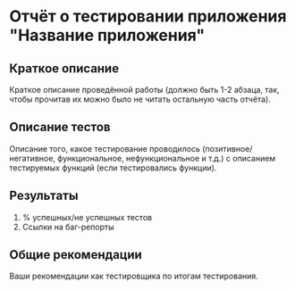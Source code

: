 # Отчёт о тестировании приложения "Название приложения"

## Краткое описание
Краткое описание проведённой работы (должно быть 1-2 абзаца, так, чтобы прочитав их можно было не читать остальную часть отчёта).

## Описание тестов
Описание того, какое тестирование проводилось (позитивное/негативное, функциональное, нефункциональное и т.д.) с описанием тестируемых функций (если тестировались функции).

## Результаты
1. % успешных/не успешных тестов
2. Ссылки на баг-репорты

## Общие рекомендации
Ваши рекомендации как тестировщика по итогам тестирования.